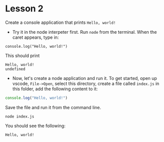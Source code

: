 # Lesson 2

Create a console application that prints `Hello, world!`

* Try it in the node interpeter first. Run `node` from the terminal. When the caret appears, type in:

`console.log("Hello, world!")`

This should print
```
Hello, world!
undefined
```

* Now, let's create a node application and run it. To get started, open up vscode, `File->Open`, select this directory, create a file called `index.js` in this folder, add the following content to it:

```js
console.log("Hello, world!")
```

Save the file and run it from the command line.

```
node index.js
```

You should see the following:

```
Hello, world!   
```